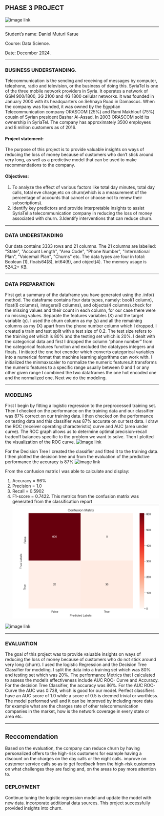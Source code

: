 ## PHASE 3 PROJECT

![image link](https://1drv.ms/i/c/a98c42fdc592b456/EaGoKhMtawdEpRqf1lEJtmUBw5g8q0lQK7m-Jiq3iHD2KA?e=rEtsWk)

---

Student’s name:         Daniel Muturi Karue

Course:                 Data Science.

Date:                   December 2024.

---

### BUSINESS UNDERSTANDING.

Telecommunication is the sending and receiving of messages by computer, telephone, radio and television, or the business of doing this. SyriaTel is one of the three mobile network providers in Syria. It operates a network of GSM 900/1800, 3G 2100 and 4G 1800 cellular networks. it was founded in January 2000 with its headquarters on Sehnaya Road in Damascus. When the company was founded, it was owned by the Egyptian Telecommunication company ORASCOM (25%) and Rami Makhlouf (75%) cousin of Syrian president Bashar Al-Assad. In 2003 ORASCOM sold its ownership in SyriaTel. The company has approximately 3500 employees and 8 million customers as of 2016. 
#### Project statement:
The purpose of this project is to provide valuable insights on ways of reducing the loss of money because of customers who don’t stick around very long, as well as a predictive model that can be used to make recommendations to the company.
#### Objectives:
1. To analyze the effect of various factors like total day minutes, total day calls, total eve charge,etc on churn(which is a measurement of the percentage of accounts that cancel or choose not to renew their subscriptions).
2. Identify key predictors and provide interpretable insights to assist SyriaTel a telecommunication company in reducing the loss of money associated with churn.
3.Identify interventions that can reduce churn.

---

### DATA UNDERSTANDING

Our data contains 3333 rows and 21 columns.
The 21 columns are labelled: "State", "Account Length", "Area Code", "Phone Number", "International Plan", "Voicemail Plan", "Churns" etc.
The data types are four in total: Boolean (1), floats64(8), int64(8), and object(4).
The memory usage is 524.2+ KB.

---

### DATA PREPARATION

First get a summary of the dataframe you have generated using the .info() method. The dataframe contains four data types, namely: bool(1 column), float(8 columns), integers(8 columns), and objects(4 columns).check for the missing values and their count in each column, for our case there were no missing values. Separate the features variables (X) and the target variable (y). I used the churn column as my (y) and all the remaining columns as my (X) apart from the phone number column which I dropped.
I created a train and test split with a test size of 0.2. The test size refers to the training set which is 80% and the testing set which is 20%. I dealt with the categorical data and first I dropped the column “phone number” from the categorical features function and excluded the datatypes integers and floats. I initiated the one hot encoder which converts categorical variables into a numerical format that machine learning algorithms can work with.
I initialized the minmaxscaler to normalize the numeric features.it transforms the numeric features to a specific range usually between 0 and 1 or any other given range
I combined the two dataframes the one hot encoded one and the normalized one. Next we do the modeling.

---

### MODELING

First I begin by fitting a logistic regression to the preprocessed training set. Then I checked on the performance on the training data and our classifier was 87% correct on our training data. I then checked on the performance on testing data and this classifier was 87% accurate on our test data.
I draw the ROC (receiver operating characteristic) curve and AUC (area under curve). The ROC graph allows us to determine optimal precision-recall tradeoff balances specific to the problem we want to solve. Then I plotted the visualization of the ROC curve.
![image link](http://localhost:8889/view/Screenshot%20(10).png)

For the Decision Tree I created the classifier and fitted it to the training data. I then plotted the decision tree and from the evaluation of the predictive performance the accuracy is 87%
![image link](http://localhost:8889/view/Screenshot%20(14)b.png)

From the confusion matrix I was able to calculate and display:
1.	Accuracy = 96%
2.	Precision = 1.0
3.	Recall = 0.5902  
4.	F1-score = 0.7422.
This metrics from the confusion matrix was generated from the classification report
![image link](https://github.com/muturi-cyber/phase-3-project/blob/main/Screenshot%20(12)b.png)


![image link](http://localhost:8889/view/Screenshot%20(13).png)

---

### EVALUATION

The goal of this project was to provide valuable insights on ways of reducing the loss of money because of customers who do not stick around very long (churn).
I used the logistic Regression and the Decision Tree Classifier for modeling. I split the data into a training set which was 80% and testing set which was 20%.
The performance Metrics that I calculated to assess the model’s effectiveness include AUC ROC- Curve and Accuracy. For the decision Tree Classifier, the accuracy was 86%. For the AUC ROC- Curve the AUC was 0.738, which is good for our model. Perfect classifiers have an AUC score of 1.0 while a score of 0.5 is deemed trivial or worthless.
The model performed well and it can be improved by including more data for example what are the charges rate of other telecommunication companies in the market, how is the network coverage in every state or area etc.

---

## Reccomendation

Based on the evaluation, the company can reduce churn by having personalized offers to the high-risk customers for example having a discount on the charges on the day calls or the night calls.
improve on customer service calls so as to get feedback from the high-risk customers on what challenges they are facing and, on the areas to pay more attention to.


### DEPLOYMENT

Continue tuning the logistic regression model and update the model with new data. incorporate additional data sources. This project successfully provided insights into churn.

